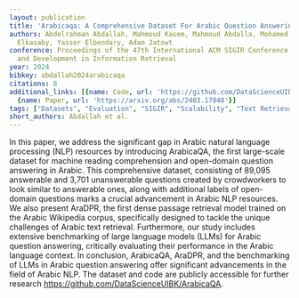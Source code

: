 ```yaml
---
layout: publication
title: 'Arabicaqa: A Comprehensive Dataset For Arabic Question Answering'
authors: Abdelrahman Abdallah, Mahmoud Kasem, Mahmoud Abdalla, Mohamed Mahmoud, Mohamed
  Elkasaby, Yasser Elbendary, Adam Jatowt
conference: Proceedings of the 47th International ACM SIGIR Conference on Research
  and Development in Information Retrieval
year: 2024
bibkey: abdallah2024arabicaqa
citations: 8
additional_links: [{name: Code, url: 'https://github.com/DataScienceUIBK/ArabicaQA.'},
  {name: Paper, url: 'https://arxiv.org/abs/2403.17848'}]
tags: ["Datasets", "Evaluation", "SIGIR", "Scalability", "Text Retrieval"]
short_authors: Abdallah et al.
---
```

In this paper, we address the significant gap in Arabic natural language
processing (NLP) resources by introducing ArabicaQA, the first large-scale
dataset for machine reading comprehension and open-domain question answering in
Arabic. This comprehensive dataset, consisting of 89,095 answerable and 3,701
unanswerable questions created by crowdworkers to look similar to answerable
ones, along with additional labels of open-domain questions marks a crucial
advancement in Arabic NLP resources. We also present AraDPR, the first dense
passage retrieval model trained on the Arabic Wikipedia corpus, specifically
designed to tackle the unique challenges of Arabic text retrieval. Furthermore,
our study includes extensive benchmarking of large language models (LLMs) for
Arabic question answering, critically evaluating their performance in the
Arabic language context. In conclusion, ArabicaQA, AraDPR, and the benchmarking
of LLMs in Arabic question answering offer significant advancements in the
field of Arabic NLP. The dataset and code are publicly accessible for further
research https://github.com/DataScienceUIBK/ArabicaQA.
